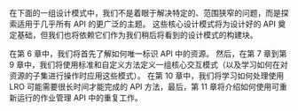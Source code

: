 在下面的一组设计模式中，我们不是着眼于解决特定的、范围狭窄的问题，而是探索适用于几乎所有 API 的更广泛的主题。 这些核心设计模式将为设计好的 API 奠定基础，但我们也将依赖它们作为我们稍后将看到的设计模式的构建块。

在第 6 章中，我们将首先了解如何唯一标识 API 中的资源。 然后，在第 7 章到第 9 章中，我们将使用标准和自定义方法定义一组核心交互模式（以及学习如何在对资源的子集进行操作时应用这些模式）。 在第 10 章中，我们将学习如何处理使用 LRO 可能需要很长时间才能完成的 API 方法，最后，第 11 章将介绍如何使用可重新运行的作业管理 API 中的重复工作。

